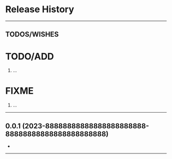 Release History
===============

********************************************************************************
TODOS/WISHES
------------
# TODO/ADD
1. ...

# FIXME
1. ...

********************************************************************************

0.0.1 (2023-88888888888888888888888-88888888888888888888888)
-------------------
- 

********************************************************************************
